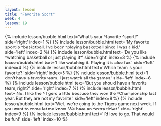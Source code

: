 ```yaml
---
layout: lesson
title: "Favorite Sport"
week: 4
lesson: 19
---
```


{% include lesson/bubble.html text='What&rsquo;s your ^favorite ^sport?' side='right' index=1 %}
{% include lesson/bubble.html text='My favorite sport is ^basketball. I&rsquo;ve been ^playing basketball since I was a kid.' side='left' index=2 %}
{% include lesson/bubble.html text='Do you like ^watching basketball or just playing it?' side='right' index=3 %}
{% include lesson/bubble.html text='I like watching it. Playing it is also fun.' side='left' index=4 %}
{% include lesson/bubble.html text='Which team is your favorite?' side='right' index=5 %}
{% include lesson/bubble.html text='I don&rsquo;t have a favorite team. I just watch all the games.' side='left' index=6 %}
{% include lesson/bubble.html text='But you should have a favorite team, right?' side='right' index=7 %}
{% include lesson/bubble.html text='No. I like the ^Tigers a little because they won the ^Championship last year. But they are not my favorite.' side='left' index=8 %}
{% include lesson/bubble.html text='Well, we&rsquo;re going to the Tigers game next week. If you want to come let me know. We have an ^extra ticket.' side='right' index=9 %}
{% include lesson/bubble.html text='I&rsquo;d love to go. That would be fun!' side='left' index=10 %}
